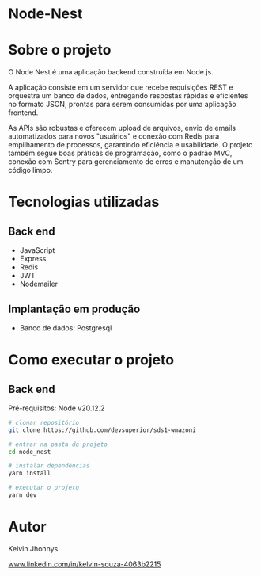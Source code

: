 # Node-Nest

# Sobre o projeto

O Node Nest é uma aplicação backend construída em Node.js.

A aplicação consiste em um servidor que recebe requisições REST e orquestra um banco de dados, entregando respostas rápidas e eficientes no formato JSON, prontas para serem consumidas por uma aplicação frontend.

As APIs são robustas e oferecem upload de arquivos, envio de emails automatizados para novos "usuários" e conexão com Redis para empilhamento de processos, garantindo eficiência e usabilidade. O projeto também segue boas práticas de programação, como o padrão MVC, conexão com Sentry para gerenciamento de erros e manutenção de um código limpo.

# Tecnologias utilizadas
## Back end
- JavaScript
- Express
- Redis
- JWT
- Nodemailer
## Implantação em produção
- Banco de dados: Postgresql

# Como executar o projeto

## Back end
Pré-requisitos: Node v20.12.2

```bash
# clonar repositório
git clone https://github.com/devsuperior/sds1-wmazoni

# entrar na pasta do projeto
cd node_nest

# instalar dependências
yarn install

# executar o projeto
yarn dev
```

# Autor

Kelvin Jhonnys 

www.linkedin.com/in/kelvin-souza-4063b2215

